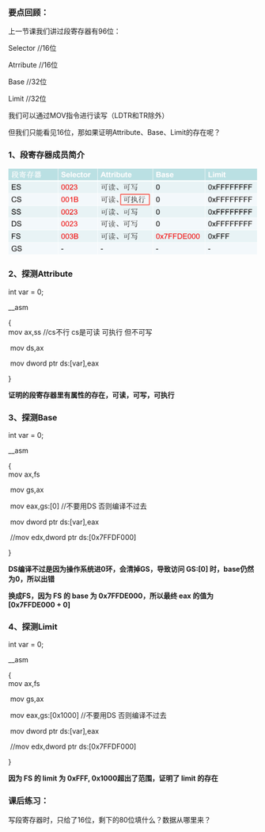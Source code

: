 ### 要点回顾：

上一节课我们讲过段寄存器有96位：

Selector  //16位

Atrribute  //16位

Base	 //32位

Limit	 //32位

我们可以通过MOV指令进行读写（LDTR和TR除外）

但我们只能看见16位，那如果证明Attribute、Base、Limit的存在呢？



### 1、段寄存器成员简介

![](../images/01/微信截图_20240205162508.png)



### 2、探测Attribute

int var = 0;					

__asm					

{					
	mov ax,ss	//cs不行 cs是可读 可执行 但不可写	

​	mov ds,ax				

​	mov dword ptr ds:[var],eax				

}	

**证明的段寄存器里有属性的存在，可读，可写，可执行**



### 3、探测Base

int var = 0;					

__asm					

{					
	mov ax,fs				

​	mov gs,ax				

​	mov eax,gs:[0]	//不要用DS 否则编译不过去	


​	mov dword ptr ds:[var],eax	

​	//mov edx,dword ptr ds:[0x7FFDF000]

}	

**DS编译不过是因为操作系统进0环，会清掉GS，导致访问 GS:[0] 时，base仍然为0，所以出错**

**换成FS，因为 FS 的 base 为 0x7FFDE000，所以最终 eax 的值为 [0x7FFDE000 + 0]**



### 4、探测Limit

int var = 0;					

__asm					

{					
	mov ax,fs				

​	mov gs,ax				

​	mov eax,gs:[0x1000]	//不要用DS 否则编译不过去	


​	mov dword ptr ds:[var],eax	

​	//mov edx,dword ptr ds:[0x7FFDF000]

}	

**因为 FS 的 limit 为 0xFFF, 0x1000超出了范围，证明了 limit 的存在**



### 课后练习：

写段寄存器时，只给了16位，剩下的80位填什么？数据从哪里来？	